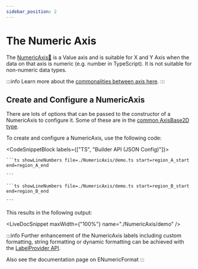 ```yaml
---
sidebar_position: 2
---
```


# The Numeric Axis

The [NumericAxis:blue_book:](https://www.scichart.com/documentation/js/current/typedoc/classes/numericaxis.html) is a Value axis and is suitable for X and Y Axis when the data on that axis is numeric (e.g. number in TypeScript). It is not suitable for non-numeric data types.

:::info
Learn more about the [commonalities between axis here](/2d-charts/axis-api/axis-types/common-axis-base-type).
:::

Create and Configure a NumericAxis
----------------------------------

There are lots of options that can be passed to the constructor of a NumericAxis to configure it. Some of these are in the [common AxisBase2D type](/2d-charts/axis-api/axis-types/common-axis-base-type).

To create and configure a NumericAxis, use the following code: 

<CodeSnippetBlock labels={["TS", "Builder API (JSON Config)"]}>

    ```ts showLineNumbers file=./NumericAxis/demo.ts start=region_A_start end=region_A_end
 
    ```

    ```ts showLineNumbers file=./NumericAxis/demo.ts start=region_B_start end=region_B_end
 
    ```
 
</CodeSnippetBlock>
 

This results in the following output:

<LiveDocSnippet maxWidth={"100%"} name="./NumericAxis/demo" />

:::info
Further enhancement of the NumericAxis labels including custom formatting, string formatting or dynamic formatting can be achieved with the [LabelProvider API](/2d-charts/axis-api/axis-labels/label-provider-api-overview).

Also see the documentation page on ENumericFormat
:::
